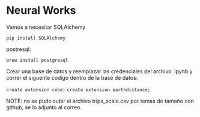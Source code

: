 # Neural Works

Vamos a necesitar SQLAlchemy

`pip install SQLAlchemy`

postresql:

`brew install postgresql`

Crear una base de datos y reemplazar las credenciales del archivo .ipynb y correr el siguente codigo dentro de la base de datos:

`create extension cube;`
`create extension earthdistance;`

NOTE: no se pudo subir el archivo trips_scale.csv por temas de tamaño con github, se lo adjunto al correo.

